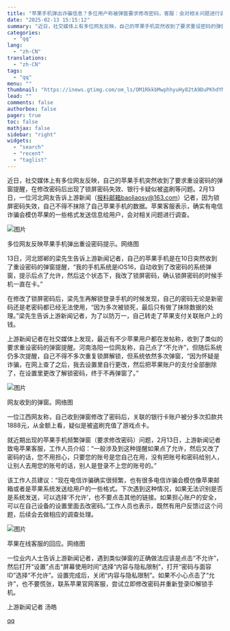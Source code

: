 ```yaml
---
title: "苹果手机弹出诈骗信息？多位用户称被弹窗要求修改密码，客服：会对相关问题进行调查"
date: "2025-02-13 15:15:12"
summary: "近日，社交媒体上有多位网友反映，自己的苹果手机突然收到了要求重设密码的弹窗提醒，在修改密码后出现了锁..."
categories:
  - "qq"
lang:
  - "zh-CN"
translations:
  - "zh-CN"
tags:
  - "qq"
menu: ""
thumbnail: "https://inews.gtimg.com/om_ls/OM1RkkbMwphhyuHy82tA9DuPKhdYMasgU-YYOJ0NlfFBMAA_640360/0"
lead: ""
comments: false
authorbox: false
pager: true
toc: false
mathjax: false
sidebar: "right"
widgets:
  - "search"
  - "recent"
  - "taglist"
---
```


近日，社交媒体上有多位网友反映，自己的苹果手机突然收到了要求重设密码的弹窗提醒，在修改密码后出现了锁屏密码失效、银行卡疑似被盗刷等问题。2月13日，一位河北网友告诉上游新闻（报料邮箱baoliaosy@163.com）记者，因为锁屏密码失效，自己不得不抹除了自己苹果手机的数据。苹果客服表示，确实有电信诈骗会模仿苹果的一些格式发送信息给用户，会对相关问题进行调查。

![图片](https://inews.gtimg.com/om_bt/OtLxof0IVwOe7R8oaqQ2EyrIH-p37WcwPK_DDFPcywhQ4AA/641)

多位网友反映苹果手机弹出重设密码提示。网络图

13日，河北邯郸的梁先生告诉上游新闻记者，自己的苹果手机是在10日突然收到了重设密码的弹窗提醒，“我的手机系统是iOS16，自动收到了改密码的系统弹窗，提示后点了允许，然后这个状态下，我改了锁屏密码，确认锁屏密码的时候手机一直在卡。”

在修改了锁屏密码后，梁先生再解锁登录手机的时候发现，自己的密码无论是新密码还是老密码都已经无法使用，“因为多次被锁死，最后只有做了抹除数据的处理。”梁先生告诉上游新闻记者，为了以防万一，自己转走了苹果支付关联账户上的钱。

上游新闻记者在社交媒体上发现，最近有不少苹果用户都在发帖称，收到了类似的要求重设密码的弹窗提醒。河南洛阳一位网友称，自己点了“不允许”，但随后系统仍多次提醒，自己不得不多次重复锁屏解锁，但系统依然多次弹窗，“因为怀疑是诈骗，在网上查了之后，我去设置里自行更改，然后把苹果账户的支付全部删除了，在设置里更改了解锁密码，终于不再弹窗了。”

![图片](https://inews.gtimg.com/om_bt/OIZKmnwH0bHGmJM2bh7TmDwTC01jhAqTk_RoobLopIpokAA/641)

网友收到的弹窗。网络图

一位江西网友称，自己收到弹窗修改了密码后，关联的银行卡账户被分多次扣款共1888元，从金额上看，疑似是被盗刷充值了游戏点卡。

就近期出现的苹果手机频繁弹窗（要求修改密码）问题，2月13日，上游新闻记者致电苹果客服，工作人员介绍：“一般涉及到这种提醒如果点了允许，然后又改了密码的话，您不用担心，只要您的账号是您自己在用，没有把账号和密码给别人，让别人去用您的账号的话，别人是登录不上您的账号的。”

该工作人员建议：“现在电信诈骗确实很频繁，也有很多电信诈骗会模仿像苹果邮箱或者是苹果系统发送给用户的一些格式。下次遇到这种情况，如果无法识别是否是系统发送，可以选择‘不允许’，也不要点击其他的链接。如果担心账户的安全，可以在自己设备的设置里面去改密码。”工作人员也表示，既然有用户反馈过这个问题，后续会去做相应的调查处理。

![图片](https://inews.gtimg.com/om_bt/OakFsE77Z7KDjZ1V68b8orqPz4FeY6BblWgTBQi3xCEdYAA/641)

苹果在线客服的回应。网络图

一位业内人士告诉上游新闻记者，遇到类似弹窗的正确做法应该是点击“不允许”，然后打开“设置”点击“屏幕使用时间”选择“内容与隐私限制”，打开“密码与面容ID”选择“不允许”。设置完成后，关闭“内容与隐私限制”。如果不小心点击了“允许”，也不要慌张，联系苹果官网客服，尝试立即修改密码并重新登录ID解锁手机。

上游新闻记者 汤皓

[qq](https://new.qq.com/rain/a/20250213A055ER00)
